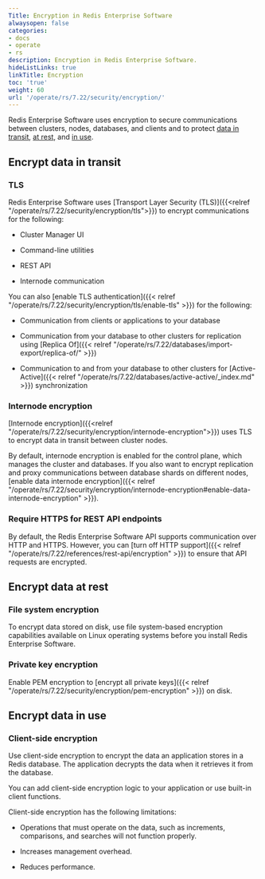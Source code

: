 ```yaml
---
Title: Encryption in Redis Enterprise Software
alwaysopen: false
categories:
- docs
- operate
- rs
description: Encryption in Redis Enterprise Software.
hideListLinks: true
linkTitle: Encryption
toc: 'true'
weight: 60
url: '/operate/rs/7.22/security/encryption/'
---
```


Redis Enterprise Software uses encryption to secure communications between clusters, nodes, databases, and clients and to protect [data in transit](https://en.wikipedia.org/wiki/Data_in_transit), [at rest](https://en.wikipedia.org/wiki/Data_at_rest), and [in use](https://en.wikipedia.org/wiki/Data_in_use).

## Encrypt data in transit

### TLS

Redis Enterprise Software uses [Transport Layer Security (TLS)]({{<relref "/operate/rs/7.22/security/encryption/tls">}}) to encrypt communications for the following:

- Cluster Manager UI

- Command-line utilities

- REST API

- Internode communication

You can also [enable TLS authentication]({{< relref "/operate/rs/7.22/security/encryption/tls/enable-tls" >}}) for the following:

- Communication from clients or applications to your database

- Communication from your database to other clusters for replication using [Replica Of]({{< relref "/operate/rs/7.22/databases/import-export/replica-of/" >}})

- Communication to and from your database to other clusters for [Active-Active]({{< relref "/operate/rs/7.22/databases/active-active/_index.md" >}}) synchronization

### Internode encryption

[Internode encryption]({{<relref "/operate/rs/7.22/security/encryption/internode-encryption">}}) uses TLS to encrypt data in transit between cluster nodes.

By default, internode encryption is enabled for the control plane, which manages the cluster and databases. If you also want to encrypt replication and proxy communications between database shards on different nodes, [enable data internode encryption]({{< relref "/operate/rs/7.22/security/encryption/internode-encryption#enable-data-internode-encryption" >}}).

### Require HTTPS for REST API endpoints

By default, the Redis Enterprise Software API supports communication over HTTP and HTTPS. However, you can [turn off HTTP support]({{< relref "/operate/rs/7.22/references/rest-api/encryption" >}}) to ensure that API requests are encrypted.

## Encrypt data at rest

### File system encryption

To encrypt data stored on disk, use file system-based encryption capabilities available on Linux operating systems before you install Redis Enterprise Software.

### Private key encryption

Enable PEM encryption to [encrypt all private keys]({{< relref "/operate/rs/7.22/security/encryption/pem-encryption" >}}) on disk.

## Encrypt data in use

### Client-side encryption

Use client-side encryption to encrypt the data an application stores in a Redis database. The application decrypts the data when it retrieves it from the database.

You can add client-side encryption logic to your application or use built-in client functions.

Client-side encryption has the following limitations:

- Operations that must operate on the data, such as increments, comparisons, and searches will not function properly.

- Increases management overhead.

- Reduces performance.
